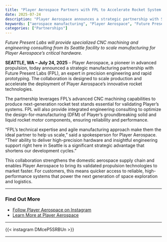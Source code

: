 ```yaml
---
title: "Player Aerospace Partners with FPL to Accelerate Rocket System Production"
date: 2025-07-24
description: "Player Aerospace announces a strategic partnership with Seattle-based Future Present Labs (FPL) to manufacture next-gen rocket test stands and consult on propulsion systems using advanced CNC machining and engineering."
keywords: ["aerospace manufacturing", "Player Aerospace", "Future Present Labs", "CNC machining", "rocket test stands", "engineering consulting", "rapid prototyping", "solid rocket motors", "Seattle aerospace"]
categories: ["Partnerships"]
---
```


*Future Present Labs will provide specialized CNC machining and engineering consulting from its Seattle facility to scale manufacturing for Player Aerospace’s critical hardware.*

**SEATTLE, WA – July 24, 2025** – Player Aerospace, a pioneer in advanced propulsion, today announced a strategic manufacturing partnership with Future Present Labs (FPL), an expert in precision engineering and rapid prototyping. The collaboration is designed to scale production and accelerate the deployment of Player Aerospace’s innovative rocket technologies.

The partnership leverages FPL’s advanced CNC machining capabilities to produce next-generation rocket test stands essential for validating Player’s systems. FPL will also provide integrated engineering consulting to optimize the design-for-manufacturing (DFM) of Player’s groundbreaking solid and liquid rocket motor components, ensuring reliability and performance.

“FPL’s technical expertise and agile manufacturing approach make them the ideal partner to help us scale,” said a spokesperson for Player Aerospace. “Their ability to deliver high-precision hardware and insightful engineering support right here in Seattle is a significant strategic advantage that shortens our development cycles.”

This collaboration strengthens the domestic aerospace supply chain and enables Player Aerospace to bring its validated propulsion technologies to market faster. For customers, this means quicker access to reliable, high-performance systems that power the next generation of space exploration and logistics.

---

### Find Out More

* [Follow Player Aerospace on Instagram](https://instagram.com/playeraerospace)
* [Learn More at Player Aerospace](https://playeraerospace.com)

---

{{< instagram DMceP5SRBUn >}}

---

